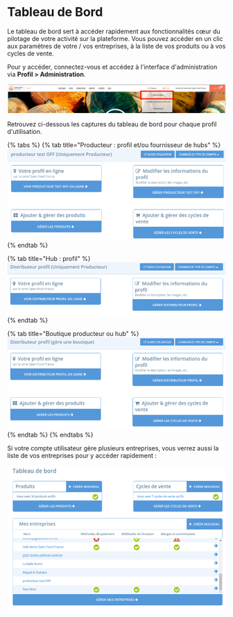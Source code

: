 # Tableau de Bord

Le tableau de bord sert à accéder rapidement aux fonctionnalités cœur du pilotage de votre activité sur la plateforme. Vous pouvez accéder en un clic aux paramètres de votre / vos entreprises, à la liste de vos produits ou à vos cycles de vente.&#x20;

Pour y accéder, connectez-vous et accédez à l'interface d'administration via **Profil > Administration**.&#x20;

![](<../.gitbook/assets/image (60) (1) (1) (1) (1).png>)

Retrouvez ci-dessous les captures du tableau de bord pour chaque profil d'utilisation.

{% tabs %}
{% tab title="Producteur : profil et/ou fournisseur de hubs" %}
![](<../.gitbook/assets/image (39) (1) (1).png>)
{% endtab %}

{% tab title="Hub : profil" %}
![](<../.gitbook/assets/image (50) (1) (1) (1) (1).png>)
{% endtab %}

{% tab title="Boutique producteur ou hub" %}
![](<../.gitbook/assets/image (44) (1) (1) (1).png>)
{% endtab %}
{% endtabs %}

Si votre compte utilisateur gère plusieurs entreprises, vous verrez aussi la liste de vos entreprises pour y accéder rapidement :&#x20;

![](<../.gitbook/assets/image (59) (1) (1) (1).png>)
